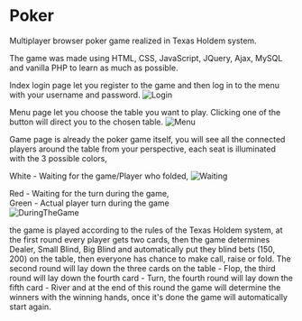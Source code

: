 # Poker
Multiplayer browser poker game realized in Texas Holdem system.

The game was made using HTML, CSS, JavaScript, JQuery, Ajax, MySQL and vanilla PHP to learn as much as possible.


Index login page let you register to the game and then log in to the menu with your username and password.
![Login](https://user-images.githubusercontent.com/105807818/223848966-fc7e1aac-c701-48b6-9afe-4a7035a3dbae.png)

Menu page let you choose the table you want to play. Clicking one of the button will direct you to the chosen table.
![Menu](https://user-images.githubusercontent.com/105807818/223848006-e2a7e23f-46c1-4be9-96ad-dbab685db7ff.png)

Game page is already the poker game itself, you will see all the connected players around the table from your perspective, each seat is illuminated with the 3 possible colors, 


White - Waiting for the game/Player who folded,
![Waiting](https://user-images.githubusercontent.com/105807818/223848307-78d5c7a6-4421-4d8f-b2c3-ecd32d2a9d2f.png)

Red - Waiting for the turn during the game,                                                                                                                                
Green - Actual player turn during the game    
![DuringTheGame](https://user-images.githubusercontent.com/105807818/223848374-c10e7eff-f746-4357-8732-fa1923575e24.png)


the game is played according to the rules of the Texas Holdem system, at the first round every player gets two cards, then the game determines Dealer, Small Blind, Big Blind and automatically put they blind bets (150$, 200$) on the table, then everyone has chance to make call, raise or fold. The second round will lay down the three cards on the table - Flop, the third round will lay down the fourth card - Turn, the fourth round will lay down the fifth card - River and at the end of this round the game will determine the winners with the winning hands, once it's done the game will automatically start again.
